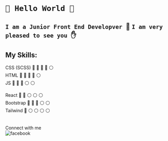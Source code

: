 #  `👋 Hello World 👋`
## `I am a Junior Front End Developver `:rocket: `I am very pleased to see you `:hand:

## My Skills: 
CSS (SCSS)  :large_blue_circle: :large_blue_circle: :large_blue_circle: :large_blue_circle: :white_circle:  
HTML :large_blue_circle: :large_blue_circle: :large_blue_circle: :large_blue_circle: :white_circle:  
JS :large_blue_circle: :large_blue_circle: :large_blue_circle: :white_circle: :white_circle: 

React :large_blue_circle: :large_blue_circle: :white_circle:  :white_circle: :white_circle:   
Bootstrap :large_blue_circle: :large_blue_circle: :large_blue_circle:  :white_circle: :white_circle:   
Tailwind :large_blue_circle: :white_circle: :white_circle: :white_circle: :white_circle:   

<br>Connect with me<br>[<img align="left" alt="facebook" src="https://img.shields.io/badge/facebook-%231877F2.svg?&style=for-the-badge&logo=facebook&logoColor=white" />](https://pl-pl.facebook.com/damian.wykowski.7)<br>


